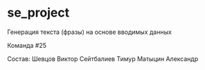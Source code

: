 # se_project
Генерация текста (фразы) на основе вводимых данных


Команда #25 


Состав: 
Шевцов Виктор 
Сейтбалиев Тимур
Матыцин Александр 

